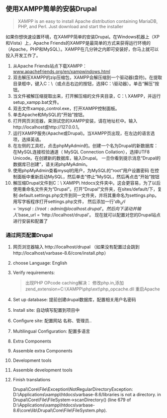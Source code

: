 
## 使用XAMPP简单的安装Drupal 
> XAMPP is an easy to install Apache distribution containing MariaDB, PHP, and Perl. Just download and start the installer
 
如果你想快速设置环境，在XAMPP简单的安装Drupal。在Windows机器上（XP和Vista）上，Apache Friends的XAMPP是最简单的方式来获得运行环境的（Apache，PHP和MySQL）。XAMPP在几分钟之内即可安装好，你马上就可以投入开发工作了。

1. 从Apache Friends站点下载XAMPP： www.apachefriends.org/en/xampwindows.html
2. 双击解压XAMPP的zip压缩包，XAMPP会解压缩到一个驱动器(盘符)。在提取目录框中，键入C：\（或点击右边的按钮，选择C：\驱动器）。单击“解压”按钮。
3. 当文件被解压缩提取出来，打开解压缩的文件夹目录，C：\ XAMPP，并运行setup_xampp.bat文件。
4. 双击文件xampp_control.exe，打开XAMPP控制面板。
5. 单击Apache和MySQL的“开始”按钮。
6. 打开网页浏览器，来测试您的XAMPP安装，请在地址栏中。输入http://localhost或http://127.0.0.1。
7. 运行XAMPP服务(Apache或Drupal)。当XAMPP页出现，在左边的语言选项，选择英语。
8. 在左侧的工具栏，点击phpMyAdmin的。创建一个名为Drupal的新数据库：在MySQL连接校验通道（ MySQL Connection Collation），选择UTF8 Unicode。在创建新的数据库，输入Drupal。
一旦你看到提示消息“Drupal的数据库已创建”，请关闭phpMyAdmin。
9. 使用phpMyAdmin查看mysql的用户，为MySQL的“root”用户设置密码
在控制面板中重新启动MySQL，然后单击“停止”MySQL，然后再点击“开始”按钮
10. 解压缩Drupal文件到C：\ XAMPP\ htdocs文件夹中。这会更容易，为了以后使用重命名文件夹为“Drupal”。打开“Drupal”文件夹，在sites/default/下，复制 default.settings.php文件到同一文件夹，并将其重命名为settings.php。用写字板程序打开settings.php文件， 然后添加一行'$db_url = ‘mysql://root:admin@localhost.drupal’。然后向下滚动并输入'$base_url = ‘http://localhost/drupal'。
现在就可以配置对您的Drupal站点进行安装和配置了

### 通过网页配置Drupal

1. 网页浏览器输入 http://localhost/drupal （如果没有配置过会跳到http://localhost/varbase-8.6/core/install.php）
2. choose Language: English 
3. Verify requirements: 
   > 出现PHP OPcode caching解决： 修改php.in,添加zend_extension=C:\XAMPP\php\ext\php_opcache.dll
                                重启Apache
4. Set up database: 提前创建drupal数据库，配置相关用户名密码
5. Install site: 自动填写配置到项目中
6. Configure site: 配置网站 名称、管理员..
7. Multilingual Configuration: 配置多语言
8. Extra Components
9. Assemble extra Components
10. Development tools
11. Assemble development tools
12. Finish translations
    
    Drupal\Core\File\Exception\NotRegularDirectoryException: D:\Applications\xampp\htdocs\varbase-8.6/libraries is not a directory. in Drupal\Core\File\FileSystem->scanDirectory() (line 679 of D:\Applications\xampp\htdocs\varbase-8.6\core\lib\Drupal\Core\File\FileSystem.php).
    
    
    